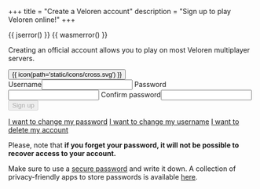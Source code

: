 +++
title = "Create a Veloren account"
description = "Sign up to play Veloren online!"
+++

<div class="account">
  {{ jserror() }}
  {{ wasmerror() }}
  <p>Creating an official account allows you to play on most Veloren multiplayer servers.</p>
  <form onsubmit="window.postToBackendNewAccount(event)">
    <div id="alertbox" class="alertbox">
      <span id="alerttext" class="alerttext"></span>
      <button type="button" class="closebtn" onclick="window.closeAlert()">{{ icon(path='static/icons/cross.svg') }}</button>
    </div>
    <label>Username<input type="text" minlength="3" maxlength="32" required name="username"></label>
    <label>Password<input type="password" required name="password" onchange="window.fieldRepeatValidity('password', 'Passwords do not match.')"></label>
    <label>Confirm password<input type="password" required name="password_repeat" onchange="window.fieldRepeatValidity('password', 'Passwords do not match.')"></label>
    <button type="submit" class="js-enable" disabled="disabled">Sign up</button>
  </form>
  <a href="/account/change-password">I want to change my password</a>
  <a href="/account/change-username">I want to change my username</a>
  <a href="/account/delete-account">I want to delete my account</a>
  <p>Please, note that <b>if you forget your password, it will not be possible to recover access to your account.</b></p>
  <p>Make sure to use a <a href="https://imgs.xkcd.com/comics/password_strength.png" target="_blank">secure password</a> and write it down. A collection of privacy-friendly apps to store passwords is available <a href="https://www.privacyguides.org/en/passwords/" target="_blank">here</a>.</p>
</div>
